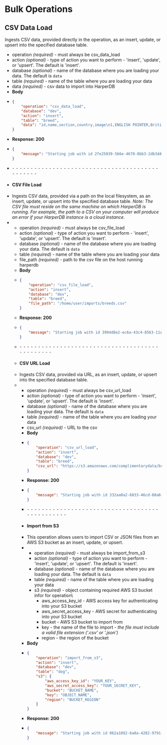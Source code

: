 # Bulk Operations

## CSV Data Load

Ingests CSV data, provided directly in the operation, as an insert, update, or upsert into the specified database table.

* operation _(required)_ - must always be csv\_data\_load
* action _(optional)_ - type of action you want to perform - 'insert', 'update', or 'upsert'. The default is 'insert'.
* database _(optional)_ - name of the database where you are loading your data. The default is `data`
* table _(required)_ - name of the table where you are loading your data
* data _(required)_ - csv data to import into HarperDB
* **Body**
* ```json
  {
      "operation": "csv_data_load",
      "database": "dev",
      "action": "insert",
      "table": "breed",
      "data": "id,name,section,country,image\n1,ENGLISH POINTER,British and Irish Pointers and Setters,GREAT BRITAIN,http://www.fci.be/Nomenclature/Illustrations/001g07.jpg\n2,ENGLISH SETTER,British and Irish Pointers and Setters,GREAT BRITAIN,http://www.fci.be/Nomenclature/Illustrations/002g07.jpg\n3,KERRY BLUE TERRIER,Large and medium sized Terriers,IRELAND,\n"
  }
  ```
* **Response: 200**
* ```json
  {
      "message": "Starting job with id 2fe25039-566e-4670-8bb3-2db3d4e07e69"
  }
  ```
* ⁃ ⁃ ⁃ ⁃ ⁃ ⁃ ⁃ ⁃ ⁃ ⁃ ⁃ ⁃ ⁃ ⁃ ⁃ ⁃ ⁃ ⁃ ⁃ ⁃ ⁃ ⁃ ⁃ ⁃ ⁃ ⁃ ⁃ ⁃ ⁃ ⁃ ⁃ ⁃ ⁃ ⁃ ⁃ ⁃ ⁃ ⁃ ⁃ ⁃ ⁃ ⁃ ⁃ ⁃ ⁃ ⁃ ⁃
* #### CSV File Load
* Ingests CSV data, provided via a path on the local filesystem, as an insert, update, or upsert into the specified database table. _Note: The CSV file must reside on the same machine on which HarperDB is running. For example, the path to a CSV on your computer will produce an error if your HarperDB instance is a cloud instance._
*
  * operation _(required)_ - must always be csv\_file\_load
  * action _(optional)_ - type of action you want to perform - 'insert', 'update', or 'upsert'. The default is 'insert'.
  * database _(optional)_ - name of the database where you are loading your data. The default is `data`
  * table _(required)_ - name of the table where you are loading your data
  * file\_path _(required)_ - path to the csv file on the host running harperdb
  * **Body**
  * ```json
    {
        "operation": "csv_file_load",
        "action": "insert",
        "database": "dev",
        "table": "breed",
        "file_path": "/home/user/imports/breeds.csv"
    }
    ```
  * **Response: 200**
  * ```json
    {
        "message": "Starting job with id 3994d8e2-ec6a-43c4-8563-11c1df81870e"
    }
    ```
  * ⁃ ⁃ ⁃ ⁃ ⁃ ⁃ ⁃ ⁃ ⁃ ⁃ ⁃ ⁃ ⁃ ⁃ ⁃ ⁃ ⁃ ⁃ ⁃ ⁃ ⁃ ⁃ ⁃ ⁃ ⁃ ⁃ ⁃ ⁃ ⁃ ⁃ ⁃ ⁃ ⁃ ⁃ ⁃ ⁃ ⁃ ⁃ ⁃ ⁃ ⁃ ⁃ ⁃ ⁃ ⁃ ⁃ ⁃
  * #### CSV URL Load
  * Ingests CSV data, provided via URL, as an insert, update, or upsert into the specified database table.
  *
    * operation _(required)_ - must always be csv\_url\_load
    * action _(optional)_ - type of action you want to perform - 'insert', 'update', or 'upsert'. The default is 'insert'.
    * database _(optional)_ - name of the database where you are loading your data. The default is `data`
    * table _(required)_ - name of the table where you are loading your data
    * csv\_url _(required)_ - URL to the csv
    * **Body**
    * ```json
      {
          "operation": "csv_url_load",
          "action": "insert",
          "database": "dev",
          "table": "breed",
          "csv_url": "https://s3.amazonaws.com/complimentarydata/breeds.csv"
      }
      ```
    * **Response: 200**
    * ```json
      {
          "message": "Starting job with id 332aa0a2-6833-46cd-88a6-ae375920436a"
      }
      ```
    * ⁃ ⁃ ⁃ ⁃ ⁃ ⁃ ⁃ ⁃ ⁃ ⁃ ⁃ ⁃ ⁃ ⁃ ⁃ ⁃ ⁃ ⁃ ⁃ ⁃ ⁃ ⁃ ⁃ ⁃ ⁃ ⁃ ⁃ ⁃ ⁃ ⁃ ⁃ ⁃ ⁃ ⁃ ⁃ ⁃ ⁃ ⁃ ⁃ ⁃ ⁃ ⁃ ⁃ ⁃ ⁃ ⁃ ⁃
    * #### Import from S3
    * This operation allows users to import CSV or JSON files from an AWS S3 bucket as an insert, update, or upsert.
    *
      * operation _(required)_ - must always be import\_from\_s3
      * action _(optional)_ - type of action you want to perform - 'insert', 'update', or 'upsert'. The default is 'insert'.
      * database _(optional)_ - name of the database where you are loading your data. The default is `data`
      * table _(required)_ - name of the table where you are loading your data
      * s3 _(required)_ - object containing required AWS S3 bucket infor for operation\\
        * aws\_access\_key\_id - AWS access key for authenticating into your S3 bucket
        * aws\_secret\_access\_key - AWS secret for authenticating into your S3 bucket
        * bucket - AWS S3 bucket to import from
        * key - the name of the file to import - _the file must include a valid file extension ('.csv' or '.json')_
        * region - the region of the bucket
    * **Body**
    * ```json
      {
          "operation": "import_from_s3",
          "action": "insert",
          "database": "dev",
          "table": "dog",
          "s3": {
              "aws_access_key_id": "YOUR_KEY",
              "aws_secret_access_key": "YOUR_SECRET_KEY",
              "bucket": "BUCKET_NAME",
              "key": "OBJECT_NAME",
              "region": "BUCKET_REGION"
          }
      }
      ```
    * **Response: 200**
    * ```json
      {
          "message": "Starting job with id 062a1892-6a0a-4282-9791-0f4c93b12e16"
      }
      ```

